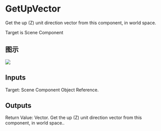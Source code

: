 # GetUpVector

Get the up (Z) unit direction vector from this component, in world space.

Target is Scene Component

## 图示

![]($-20221218-21151534.png)

## Inputs

Target: Scene Component Object Reference.  

## Outputs

Return Value: Vector. Get the up (Z) unit direction vector from this component, in world space..

